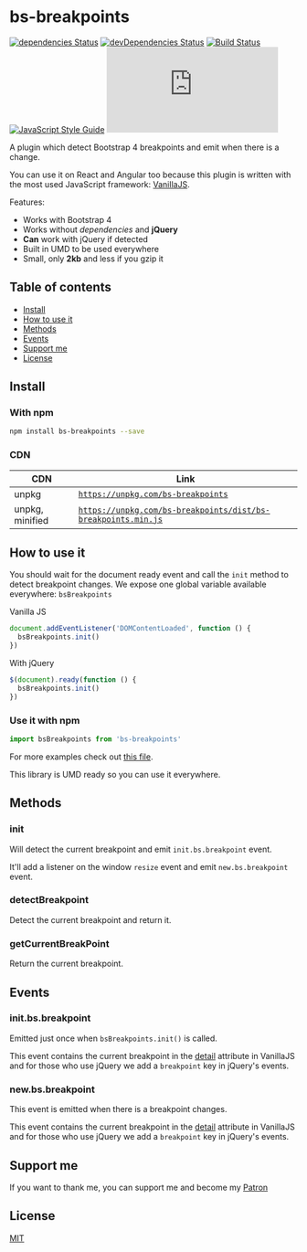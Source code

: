 # bs-breakpoints

[![dependencies Status](https://img.shields.io/david/Johann-S/bs-breakpoints.svg)](https://david-dm.org/Johann-S/bs-breakpoints)
[![devDependencies Status](https://img.shields.io/david/dev/Johann-S/bs-breakpoints.svg)](https://david-dm.org/Johann-S/bs-breakpoints?type=dev)
[![Build Status](https://img.shields.io/travis/Johann-S/bs-breakpoints/master.svg)](https://travis-ci.org/Johann-S/bs-breakpoints)
[![JavaScript Style Guide](https://img.shields.io/badge/code_style-standard-brightgreen.svg)](https://standardjs.com/)
[![JS gzip size](https://img.badgesize.io/Johann-S/bs-breakpoints/master/dist/bs-breakpoints.min.js?compression=gzip&label=JS+gzip+size)](https://github.com/Johann-S/bs-breakpoints/tree/master/dist/bs-breakpoints.min.js)

A plugin which detect Bootstrap 4 breakpoints and emit when there is a change.

You can use it on React and Angular too because this plugin is written with the most used JavaScript framework: [VanillaJS](http://vanilla-js.com/).

Features:

- Works with Bootstrap 4
- Works without *dependencies* and **jQuery**
- **Can** work with jQuery if detected
- Built in UMD to be used everywhere
- Small, only **2kb** and less if you gzip it

## Table of contents

- [Install](#install)
- [How to use it](#how-to-use-it)
- [Methods](#methods)
- [Events](#events)
- [Support me](#support-me)
- [License](#license)

## Install

### With npm

```sh
npm install bs-breakpoints --save
```

### CDN

CDN | Link
------------ | -------------
unpkg | [`https://unpkg.com/bs-breakpoints`](https://unpkg.com/bs-breakpoints)
unpkg, minified | [`https://unpkg.com/bs-breakpoints/dist/bs-breakpoints.min.js`](https://unpkg.com/bs-breakpoints/dist/bs-breakpoints.min.js)

## How to use it

You should wait for the document ready event and call the `init` method to detect breakpoint changes.
We expose one global variable available everywhere: `bsBreakpoints`

Vanilla JS
```js
document.addEventListener('DOMContentLoaded', function () {
  bsBreakpoints.init()
})
```

With jQuery
```js
$(document).ready(function () {
  bsBreakpoints.init()
})
```

### Use it with npm

```js
import bsBreakpoints from 'bs-breakpoints'
```

For more examples check out [this file](https://github.com/Johann-S/bs-breakpoints/blob/master/tests/index.html).

This library is UMD ready so you can use it everywhere.

## Methods

### init

Will detect the current breakpoint and emit `init.bs.breakpoint` event.

It'll add a listener on the window `resize` event and emit `new.bs.breakpoint` event.

### detectBreakpoint

Detect the current breakpoint and return it.

### getCurrentBreakPoint

Return the current breakpoint.

## Events

### init.bs.breakpoint

Emitted just once when `bsBreakpoints.init()` is called.

This event contains the current breakpoint in the [detail](https://developer.mozilla.org/en-US/docs/Web/API/CustomEvent/detail) attribute in VanillaJS and for those who use jQuery we add a `breakpoint` key in jQuery's events.

### new.bs.breakpoint

This event is emitted when there is a breakpoint changes.

This event contains the current breakpoint in the [detail](https://developer.mozilla.org/en-US/docs/Web/API/CustomEvent/detail) attribute in VanillaJS and for those who use jQuery we add a `breakpoint` key in jQuery's events.

## Support me

If you want to thank me, you can support me and become my [Patron](https://www.patreon.com/jservoire)

## License

[MIT](https://github.com/Johann-S/bs-custom-file-input/blob/master/LICENSE)
